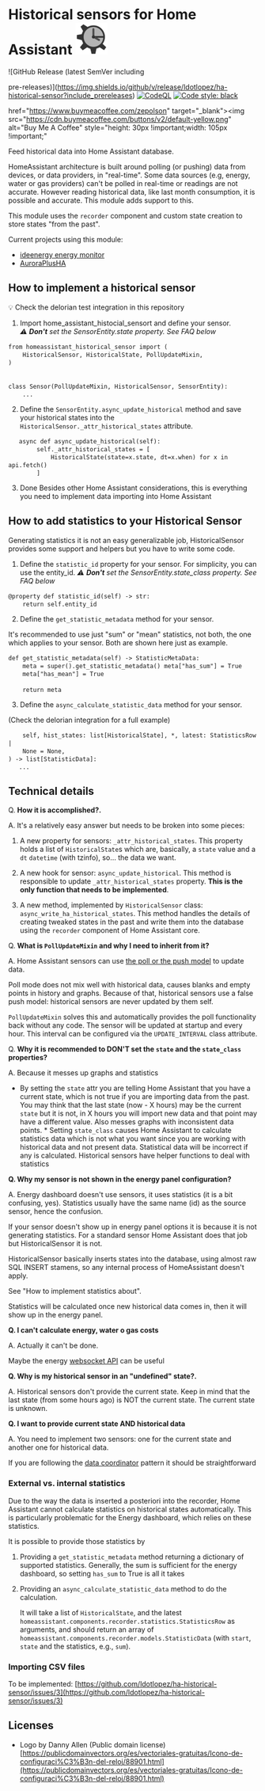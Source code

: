 #  Historical sensors for Home Assistant ![](icon-64.png)

<!-- Code and releases --> ![GitHub Release (latest SemVer including
pre-releases)](https://img.shields.io/github/v/release/ldotlopez/ha-historical-sensor?include_prereleases)
[![CodeQL](https://github.com/ldotlopez/ha-historical-sensor/actions/workflows/codeql-analysis.yml/badge.svg)](https://github.com/ldotlopez/ha-historical-sensor/actions/workflows/codeql-analysis.yml)
[![Code style:
black](https://img.shields.io/badge/code%20style-black-000000.svg)](https://github.com/ambv/black)

<!-- Sponsors --> <a
href="https://www.buymeacoffee.com/zepolson" target="_blank"><img
src="https://cdn.buymeacoffee.com/buttons/v2/default-yellow.png" alt="Buy
Me A Coffee" style="height: 30px !important;width: 105px !important;"
></a>

Feed historical data into Home Assistant database.

HomeAssistant architecture is built around polling (or pushing) data
from devices, or data providers, in "real-time". Some data sources
(e.g, energy, water or gas providers) can't be polled in real-time or
readings are not accurate. However reading historical data, like last
month consumption, it is possible and accurate. This module adds support
to this.

This module uses the `recorder` component and custom state creation to
store states "from the past".

Current projects using this module:

- [ideenergy energy monitor](https://github.com/ldotlopez/ha-ideenergy)
- [AuroraPlusHA](https://github.com/LeighCurran/AuroraPlusHA)

## How to implement a historical sensor

💡 Check the delorian test integration in this repository

1. Import home_assistant_histocial_sensort and define your sensor.  
   _⚠️ **Don't** set the SensorEntity.state property. See FAQ below_

```
from homeassistant_historical_sensor import (
    HistoricalSensor, HistoricalState, PollUpdateMixin,
)


class Sensor(PollUpdateMixin, HistoricalSensor, SensorEntity):
    ...
```


2. Define the `SensorEntity.async_update_historical` method and save your
historical states into the `HistoricalSensor._attr_historical_states`
attribute.

```
   async def async_update_historical(self):
        self._attr_historical_states = [
            HistoricalState(state=x.state, dt=x.when) for x in api.fetch()
        ]
```

3. Done Besides other Home Assistant considerations, this is everything
you need to implement data importing into Home Assistant

## How to add statistics to your Historical Sensor

Generating statistics it is not an easy generalizable job,
HistoricalSensor provides some support and helpers but you have to write
some code.

1. Define the `statistic_id` property for your sensor. For simplicity, you
can use the entity_id.  _⚠️ **Don't** set the SensorEntity.state_class
property. See FAQ below_

```
@property def statistic_id(self) -> str:
    return self.entity_id
```


2. Define the `get_statistic_metadata` method for your sensor.

It's recommended to use just "sum" or "mean" statistics, not both,
the one which applies to your sensor. Both are shown here just as example.

```
def get_statistic_metadata(self) -> StatisticMetaData:
    meta = super().get_statistic_metadata() meta["has_sum"] = True
    meta["has_mean"] = True

    return meta
```

3. Define the `async_calculate_statistic_data` method for your sensor.

(Check the delorian integration for a full example)

``` async def async_calculate_statistic_data(
    self, hist_states: list[HistoricalState], *, latest: StatisticsRow |
    None = None,
) -> list[StatisticData]:
   ...
```

## Technical details

Q. **How it is accomplished?.**

A. It's a relatively easy answer but needs to be broken into some pieces:

  1. A new property for sensors: `_attr_historical_states`. This property
  holds a list of `HistoricalState`s which are, basically, a `state`
  value and a `dt` `datetime`  (with tzinfo), so… the data we want.

  2. A new hook for sensor: `async_update_historical`. This method is
  responsible to update `_attr_historical_states` property.
     **This is the only function that needs to be implemented**.

  3. A new method, implemented by `HistoricalSensor` class:
  `async_write_ha_historical_states`. This method handles the details of
  creating tweaked states in the past and write them into the database
  using the `recorder` component of Home Assistant core.

Q. **What is `PollUpdateMixin` and why I need to inherit from it?**

A. Home Assistant sensors can use [the poll or the push model](https://developers.home-assistant.io/docs/integration_fetching_data/#push-vs-poll) to update data.

Poll mode does not mix well with historical data, causes blanks and empty points in history and graphs. Because of that, historical sensors use a false push model: historical sensors are never updated by them self.

`PollUpdateMixin` solves this and automatically provides the poll functionality back without any code. The sensor will be updated at startup and every hour. This interval can be configured via the `UPDATE_INTERVAL` class attribute.

Q. **Why it is recommended to DON'T set the `state` and the `state_class`
properties?**

A. Because it messes up graphs and statistics

* By setting the `state` attr you are telling Home Assistant that
you have a current state, which is not true if you are importing data
from the past. You may think that the last state (now - X hours) may
be the current `state` but it is not, in X hours you will import new
data and that point may have a different value. Also messes graphs with
inconsistent data points.  * Setting `state_class` causes Home Assistant
to calculate statistics data which is not what you want since you are
working with historical data and not present data. Statistical data
will be incorrect if any is calculated. Historical sensors have helper
functions to deal with statistics

**Q. Why my sensor is not shown in the energy panel configuration?**

A. Energy dashboard doesn't use sensors, it uses statistics (it is a
bit confusing, yes). Statistics usually have the same name (id) as the
source sensor, hence the confusion.

If your sensor doesn't show up in energy panel options it is because it
is not generating statistics. For a standard sensor Home Assistant does
that job but HistoricalSensor it is not.

HistoricalSensor basically inserts states into the database, using
almost raw SQL INSERT stamens, so any internal process of HomeAssistant
doesn't apply.

See "How to implement statistics about".

Statistics will be calculated once new historical data comes in, then
it will show up in the energy panel.

**Q. I can't calculate energy, water o gas costs**

A. Actually it can't be done.

Maybe the energy [websocket
API](https://github.com/home-assistant/core/blob/master/homeassistant/components/energy/websocket_api.py)
can be useful


**Q. Why is my historical sensor in an "undefined" state?.**

A. Historical sensors don't provide the current state. Keep in mind
that the last state (from some hours ago) is NOT the current state. The
current state is unknown.

**Q. I want to provide current state AND historical data**

A. You need to implement two sensors: one for the current state and
another one for historical data.

If you are following the [data
coordinator](https://developers.home-assistant.io/docs/integration_fetching_data/#coordinated-single-api-poll-for-data-for-all-entities)
pattern it should be straightforward

### External vs. internal statistics

Due to the way the data is inserted a posteriori into the recorder, Home
Assistant cannot calculate statistics on historical states automatically.
This is particularly problematic for the Energy dashboard, which relies
on these statistics.

It is possible to provide those statistics by

  1. Providing a `get_statistic_metadata` method returning a dictionary of
     supported statistics. Generally, the sum is sufficient for the
     energy dashboard, so setting `has_sum` to True is all it takes

  2. Providing an `async_calculate_statistic_data` method to do the
  calculation.

     It will take a list of `HistoricalState`, and the latest
     `homeassistant.components.recorder.statistics.StatisticsRow`
     as arguments, and should return an array of
     `homeassistant.components.recorder.models.StatisticData` (with
     `start`, `state` and the statistics, e.g., `sum`).

### Importing CSV files

To be implemented: [https://github.com/ldotlopez/ha-historical-sensor/issues/3](https://github.com/ldotlopez/ha-historical-sensor/issues/3)

## Licenses

  - Logo by Danny Allen (Public domain license)
    [https://publicdomainvectors.org/es/vectoriales-gratuitas/Icono-de-configuraci%C3%B3n-del-reloj/88901.html](https://publicdomainvectors.org/es/vectoriales-gratuitas/Icono-de-configuraci%C3%B3n-del-reloj/88901.html)
